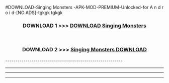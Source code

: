 #DOWNLOAD-Singing Monsters -APK-MOD-PREMIUM-Unlocked-for A n d r o i d-[NO.ADS]-tgkgk tgkgk 



<div align="center">

<h3>DOWNLOAD 1 >>> <a href="https://t.co/FKmqrqFo6t??judul=Singing Monsters ">DOWNLOAD Singing Monsters </a></h3><br>

<h3>DOWNLOAD 2 >>> <a href="https://t.co/FKmqrqFo6t??judul=Singing Monsters ">Singing Monsters  DOWNLOAD </a></h3>

</div>
----------------------------------------------------------

----------------------------------------------------------

----------------------------------------------------------

----------------------------------------------------------



